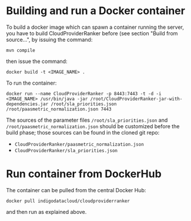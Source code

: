 # Building and run a Docker container
To build a docker image which can spawn a container running the server, you have to build CloudProviderRanker before (see section "Build from source...", by issuing the command:

	mvn compile

then issue the command:

	docker build -t <IMAGE_NAME> .

To run the container:

	docker run --name CloudProviderRanker -p 8443:7443 -t -d -i <IMAGE_NAME> /usr/bin/java -jar /root/CloudProviderRanker-jar-with-dependencies.jar /root/sla_priorities.json /root/paasmetric_normalization.json 7443

The sources of the parameter files ```/root/sla_priorities.json``` and ```/root/paasmetric_normalization.json``` should be customized before the build phase; those sources can be found in the cloned git repo:

* ```CloudProviderRanker/paasmetric_normalization.json```
* ```CloudProviderRanker/sla_priorities.json```


# Run container from DockerHub
The container can be pulled from the central Docker Hub:
```
docker pull indigodatacloud/cloudproviderranker
```
and then run as explained above.